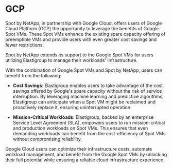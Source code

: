 # GCP 

Spot by NetApp, in partnership with Google Cloud, offers users of Google Cloud Platform (GCP) the opportunity to leverage the benefits of Google Spot VMs. These Spot VMs enhance the existing spare capacity offering of preemptible VMs and provide users with even greater cost savings and fewer restrictions. 

Spot by NetApp extends its support to the Google Spot VMs for users utilizing Elastigroup to manage their workloads' infrastructure.

With the combination of Google Spot VMs and Spot by NetApp, users can benefit from the following:

* **Cost Savings**: Elastigroup enables users to take advantage of the cost savings offered by Google's spare capacity without the risk of service interruption. By leveraging machine learning and predictive algorithms, Elastigroup can anticipate when a Spot VM might be reclaimed and proactively replace it, ensuring uninterrupted operation.

* **Mission-Critical Workloads**: Elastigroup, backed by an enterprise Service Level Agreement (SLA), empowers users to run mission-critical and production workloads on Spot VMs. This ensures that even demanding workloads can benefit from the cost-efficiency of Spot VMs without compromising reliability.

Google Cloud users can optimize their infrastructure costs, automate workload management, and benefit from the Google Spot VMs by unlocking their full potential while ensuring a reliable cloud infrastructure experience.
